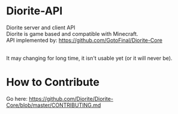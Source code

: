 # Diorite-API
Diorite server and client API <br>
Diorite is game based and compatible with Minecraft.<br/>
API implemented by: https://github.com/GotoFinal/Diorite-Core <br><br>

It may changing for long time, it isn't usable yet (or it will never be).

# How to Contribute
Go here: https://github.com/Diorite/Diorite-Core/blob/master/CONTRIBUTING.md
